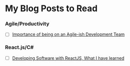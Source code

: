 # My Blog Posts to Read

### Agile/Productivity
- [ ] [Importance of being on an Agile-ish Development Team](https://www.linkedin.com/pulse/importance-being-agile-ish-team-ben-petersen?trk=prof-post)


### React.js/C# 
- [ ] [Developing Software with ReactJS, What I have learned](https://www.linkedin.com/pulse/reactjs-what-i-have-learned-ben-petersen?trk=prof-post)